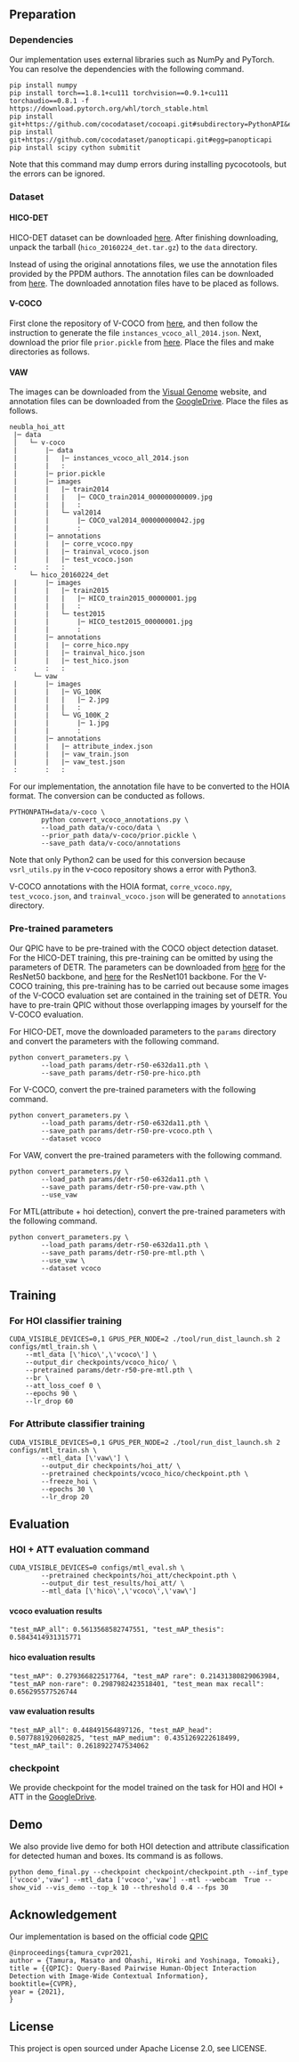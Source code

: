 ## Preparation

### Dependencies
Our implementation uses external libraries such as NumPy and PyTorch. You can resolve the dependencies with the following command.
```
pip install numpy
pip install torch==1.8.1+cu111 torchvision==0.9.1+cu111 torchaudio==0.8.1 -f https://download.pytorch.org/whl/torch_stable.html
pip install git+https://github.com/cocodataset/cocoapi.git#subdirectory=PythonAPI&egg=pycocotools
pip install git+https://github.com/cocodataset/panopticapi.git#egg=panopticapi
pip install scipy cython submitit
```
Note that this command may dump errors during installing pycocotools, but the errors can be ignored.

### Dataset

#### HICO-DET
HICO-DET dataset can be downloaded [here](https://drive.google.com/open?id=1QZcJmGVlF9f4h-XLWe9Gkmnmj2z1gSnk). After finishing downloading, unpack the tarball (`hico_20160224_det.tar.gz`) to the `data` directory.

Instead of using the original annotations files, we use the annotation files provided by the PPDM authors. The annotation files can be downloaded from [here](https://drive.google.com/open?id=1WI-gsNLS-t0Kh8TVki1wXqc3y2Ow1f2R). The downloaded annotation files have to be placed as follows.

#### V-COCO
First clone the repository of V-COCO from [here](https://github.com/s-gupta/v-coco), and then follow the instruction to generate the file `instances_vcoco_all_2014.json`. Next, download the prior file `prior.pickle` from [here](https://drive.google.com/drive/folders/10uuzvMUCVVv95-xAZg5KS94QXm7QXZW4). Place the files and make directories as follows.

#### VAW
The images can be downloaded from the [Visual Genome](https://visualgenome.org/) website, and annotation files can be downloaded from the [GoogleDrive](https://drive.google.com/drive/folders/1ASQWFCUg3u3ebO8fexRc5mW6nv6l9eGa?usp=sharing). Place the files as follows.


```
neubla_hoi_att
 |─ data
 │   └─ v-coco
 |       |─ data
 |       |   |─ instances_vcoco_all_2014.json
 |       |   :
 |       |─ prior.pickle
 |       |─ images
 |       |   |─ train2014
 |       |   |   |─ COCO_train2014_000000000009.jpg
 |       |   |   :
 |       |   └─ val2014
 |       |       |─ COCO_val2014_000000000042.jpg
 |       |       :
 |       |─ annotations
 |       |   |─ corre_vcoco.npy
 |       |   |─ trainval_vcoco.json
 |       |   |─ test_vcoco.json
 :       :   :
     └─ hico_20160224_det
 |       |─ images
 |       |   |─ train2015
 |       |   |   |─ HICO_train2015_00000001.jpg
 |       |   |   :
 |       |   └─ test2015
 |       |       |─ HICO_test2015_00000001.jpg
 |       |       :
 |       |─ annotations
 |       |   |─ corre_hico.npy
 |       |   |─ trainval_hico.json
 |       |   |─ test_hico.json
 :       :   :
      └─ vaw
 |       |─ images
 |       |   |─ VG_100K
 |       |   |   |─ 2.jpg
 |       |   |   :
 |       |   └─ VG_100K_2
 |       |       |─ 1.jpg
 |       |       :
 |       |─ annotations
 |       |   |─ attribute_index.json
 |       |   |─ vaw_train.json
 |       |   |─ vaw_test.json
 :       :   :
```


For our implementation, the annotation file have to be converted to the HOIA format. The conversion can be conducted as follows.
```
PYTHONPATH=data/v-coco \
        python convert_vcoco_annotations.py \
        --load_path data/v-coco/data \
        --prior_path data/v-coco/prior.pickle \
        --save_path data/v-coco/annotations
```
Note that only Python2 can be used for this conversion because `vsrl_utils.py` in the v-coco repository shows a error with Python3.

V-COCO annotations with the HOIA format, `corre_vcoco.npy`, `test_vcoco.json`, and `trainval_vcoco.json` will be generated to `annotations` directory.

### Pre-trained parameters
Our QPIC have to be pre-trained with the COCO object detection dataset. For the HICO-DET training, this pre-training can be omitted by using the parameters of DETR. The parameters can be downloaded from [here](https://dl.fbaipublicfiles.com/detr/detr-r50-e632da11.pth) for the ResNet50 backbone, and [here](https://dl.fbaipublicfiles.com/detr/detr-r101-2c7b67e5.pth) for the ResNet101 backbone. For the V-COCO training, this pre-training has to be carried out because some images of the V-COCO evaluation set are contained in the training set of DETR. You have to pre-train QPIC without those overlapping images by yourself for the V-COCO evaluation.

For HICO-DET, move the downloaded parameters to the `params` directory and convert the parameters with the following command.
```
python convert_parameters.py \
        --load_path params/detr-r50-e632da11.pth \
        --save_path params/detr-r50-pre-hico.pth
```

For V-COCO, convert the pre-trained parameters with the following command.
```
python convert_parameters.py \
        --load_path params/detr-r50-e632da11.pth \
        --save_path params/detr-r50-pre-vcoco.pth \
        --dataset vcoco
```

For VAW, convert the pre-trained parameters with the following command.
```
python convert_parameters.py \
        --load_path params/detr-r50-e632da11.pth \
        --save_path params/detr-r50-pre-vaw.pth \
        --use_vaw
```

For MTL(attribute + hoi detection), convert the pre-trained parameters with the following command.
```
python convert_parameters.py \
        --load_path params/detr-r50-e632da11.pth \
        --save_path params/detr-r50-pre-mtl.pth \
        --use_vaw \
        --dataset vcoco
```




## Training

### For HOI classifier training  
```
CUDA_VISIBLE_DEVICES=0,1 GPUS_PER_NODE=2 ./tool/run_dist_launch.sh 2 configs/mtl_train.sh \
	--mtl_data [\'hico\',\'vcoco\'] \
	--output_dir checkpoints/vcoco_hico/ \
	--pretrained params/detr-r50-pre-mtl.pth \
	--br \
	--att_loss_coef 0 \
	--epochs 90 \
 	--lr_drop 60 
```  

### For Attribute classifier training
```
CUDA_VISIBLE_DEVICES=0,1 GPUS_PER_NODE=2 ./tool/run_dist_launch.sh 2 configs/mtl_train.sh \
        --mtl_data [\'vaw\'] \
        --output_dir checkpoints/hoi_att/ \
        --pretrained checkpoints/vcoco_hico/checkpoint.pth \
        --freeze_hoi \
        --epochs 30 \
        --lr_drop 20
``` 

## Evaluation

### HOI + ATT evaluation command
```
CUDA_VISIBLE_DEVICES=0 configs/mtl_eval.sh \
        --pretrained checkpoints/hoi_att/checkpoint.pth \
        --output_dir test_results/hoi_att/ \
        --mtl_data [\'hico\',\'vcoco\',\'vaw\']
```

#### vcoco evaluation results 
```
"test_mAP_all": 0.5613568582747551, "test_mAP_thesis": 0.5843414931315771
```

#### hico evaluation results
```
"test_mAP": 0.279366822517764, "test_mAP rare": 0.21431380829063984, "test_mAP non-rare": 0.2987982423518401, "test_mean max recall": 0.656295577526744
```

#### vaw evaluation results
```
"test_mAP_all": 0.448491564897126, "test_mAP_head": 0.5077881920602825, "test_mAP_medium": 0.4351269222618499, "test_mAP_tail": 0.2618922747534062
```

### checkpoint

We provide checkpoint for the model trained on the task for HOI and HOI + ATT in the [GoogleDrive](https://drive.google.com/drive/folders/1ASQWFCUg3u3ebO8fexRc5mW6nv6l9eGa?usp=sharing).

## Demo

We also provide live demo for both HOI detection and attribute classification for detected human and boxes.
Its command is as follows.
```
python demo_final.py --checkpoint checkpoint/checkpoint.pth --inf_type ['vcoco','vaw'] --mtl_data ['vcoco','vaw'] --mtl --webcam  True --show_vid --vis_demo --top_k 10 --threshold 0.4 --fps 30
```

<!-- 
## Video demo version 1
![cycle2](https://user-images.githubusercontent.com/87055052/208564990-197d157c-c830-4cae-9557-9d7900f1b8c6.gif)
### For vcoco verb inference
```
python vis_demo.py \
        --checkpoint checkpoints/mtl_all/checkpoint.pth \
        --inf_type vcoco \
        --mtl_data [\'vcoco\'] \
        --mtl \
        --video_file video/cycle.mp4 \
        --show_vid \
        --top_k 2 \
        --threshold 0.4 \
        --fps 30
```  

### For hico verb inference
```
python vis_demo.py \
        --checkpoint checkpoints/mtl_all/checkpoint.pth \
        --inf_type hico \
        --mtl_data [\'hico\'] \
        --mtl \
        --video_file video/cycle.mp4 \
        --show_vid \
        --top_k 2 \
        --threshold 0.4 \
        --fps 30
``` 

### For hoi inference (hico verb + vcoco verb) 
```
python vis_demo.py \
        --checkpoint checkpoints/mtl_all/checkpoint.pth \
        --inf_type [\'hico\',\'vcoco\'] \
        --mtl_data [\'hico\',\'vcoco\'] \
        --mtl \
        --video_file video/cycle.mp4 \
        --show_vid \
        --top_k 2 \
        --threshold 0.4 \
        --fps 30
``` 

### For vaw attribute inference
```
python vis_demo.py \
        --checkpoint checkpoints/mtl_all/checkpoint.pth \
        --inf_type vaw \
        --mtl_data [\'vaw\'] \
        --mtl \
        --video_file video/animal.mp4 \
        --show_vid \
        --top_k 2 \
        --threshold 0.4 \
        --fps 30
```  

### For vaw color inference
```
python vis_demo.py \
        --checkpoint checkpoints/mtl_all/checkpoint.pth \
        --inf_type vaw \
        --mtl_data [\'vaw\'] \
        --mtl \
        --video_file video/animal.mp4 \
        --show_vid \
        --top_k 2 \
        --threshold 0.4 \
        --fps 30 \
        --color
```  

## Video demo version 2 
![cycle](https://user-images.githubusercontent.com/87055052/208564037-b6054ccd-bc28-41ea-bc77-ce1195a19f33.gif)

### For hoi+attribute inference
```
python vis_demo2.py \
        --checkpoint checkpoints/mtl_all/checkpoint.pth \
        --inf_type [\'vcoco\',\'vaw\'] \
        --mtl_data [\'vcoco\',\'vaw\'] \
        --mtl \
        --video_file video/cycle.mp4 \
        --show_vid \
        --top_k 2 \
        --threshold 0.4 \
        --fps 30 \
        --all
```         -->

## Acknowledgement
Our implementation is based on the official code [QPIC](https://github.com/hitachi-rd-cv/qpic)
```
@inproceedings{tamura_cvpr2021,
author = {Tamura, Masato and Ohashi, Hiroki and Yoshinaga, Tomoaki},
title = {{QPIC}: Query-Based Pairwise Human-Object Interaction Detection with Image-Wide Contextual Information},
booktitle={CVPR},
year = {2021},
}
```

## License
This project is open sourced under Apache License 2.0, see LICENSE.
